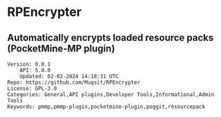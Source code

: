# RPEncrypter
## Automatically encrypts loaded resource packs (PocketMine-MP plugin)
```properties
Version: 0.0.1
    API: 5.0.0
    Updated: 02-02-2024 14:18:31 UTC
Repo: https://github.com/Muqsit/RPEncrypter
License: GPL-3.0
Categories: General,API plugins,Developer Tools,Informational,Admin Tools
Keywords: pmmp,pmmp-plugin,pocketmine-plugin,poggit,resourcepack
```